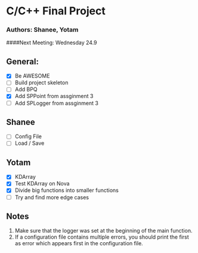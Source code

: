 # C/C++ Final Project
### Authors: Shanee, Yotam

####Next Meeting: Wednesday 24.9

## General:
- [x] Be AWESOME
- [ ] Build project skeleton
- [ ] Add BPQ
- [x] Add SPPoint from assginment 3
- [ ] Add SPLogger from assginment 3

## Shanee
- [ ] Config File
- [ ] Load / Save

## Yotam
- [x] KDArray
- [x] Test KDArray on Nova
- [x] Divide big functions into smaller functions
- [ ] Try and find more edge cases

## Notes
1. Make sure that the logger was set at the beginning of the main function.
2. If a configuration file contains multiple errors, you should print the first as error which appears
first in the configuration file.
